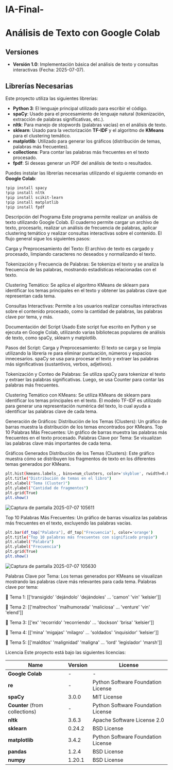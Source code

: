 # IA-Final-
# Análisis de Texto con Google Colab

## Versiones

- **Versión 1.0**: Implementación básica del análisis de texto y consultas interactivas (Fecha: 2025-07-07).

## Librerías Necesarias

Este proyecto utiliza las siguientes librerías:

- **Python 3**: El lenguaje principal utilizado para escribir el código.
- **spaCy**: Usado para el procesamiento de lenguaje natural (tokenización, extracción de palabras significativas, etc.). 
- **nltk**: Para manejo de stopwords (palabras vacías) en el análisis de texto.
- **sklearn**: Usado para la vectorización **TF-IDF** y el algoritmo de **KMeans** para el clustering temático.
- **matplotlib**: Utilizado para generar los gráficos (distribución de temas, palabras más frecuentes).
- **collections**: Para contar las palabras más frecuentes en el texto procesado.
- **fpdf**: Si deseas generar un PDF del análisis de texto o resultados.
  
Puedes instalar las librerías necesarias utilizando el siguiente comando en **Google Colab**:

```bash
!pip install spacy
!pip install nltk
!pip install scikit-learn
!pip install matplotlib
!pip install fpdf
```
Descripción del Programa
Este programa permite realizar un análisis de texto utilizando Google Colab. El cuaderno permite cargar un archivo de texto, procesarlo, realizar un análisis de frecuencia de palabras, aplicar clustering temático y realizar consultas interactivas sobre el contenido. El flujo general sigue los siguientes pasos:

Carga y Preprocesamiento del Texto: El archivo de texto es cargado y procesado, limpiando caracteres no deseados y normalizando el texto.

Tokenización y Frecuencia de Palabras: Se tokeniza el texto y se analiza la frecuencia de las palabras, mostrando estadísticas relacionadas con el texto.

Clustering Temático: Se aplica el algoritmo KMeans de sklearn para identificar los temas principales en el texto y obtener las palabras clave que representan cada tema.

Consultas Interactivas: Permite a los usuarios realizar consultas interactivas sobre el contenido procesado, como la cantidad de palabras, las palabras clave por tema, y más.

Documentación del Script Usado
Este script fue escrito en Python y se ejecuta en Google Colab, utilizando varias bibliotecas populares de análisis de texto, como spaCy, sklearn y matplotlib.

Pasos del Script:
Carga y Preprocesamiento:
El texto se carga y se limpia utilizando la librería re para eliminar puntuación, números y espacios innecesarios.
spaCy se usa para procesar el texto y extraer las palabras más significativas (sustantivos, verbos, adjetivos).

Tokenización y Conteo de Palabras:
Se utiliza spaCy para tokenizar el texto y extraer las palabras significativas. Luego, se usa Counter para contar las palabras más frecuentes.

Clustering Temático con KMeans:
Se utiliza KMeans de sklearn para identificar los temas principales en el texto.
El modelo TF-IDF es utilizado para generar una representación numérica del texto, lo cual ayuda a identificar las palabras clave de cada tema.

Generación de Gráficos:
Distribución de los Temas (Clusters): Un gráfico de barras muestra la distribución de los temas encontrados por KMeans.
Top 10 Palabras Más Frecuentes: Un gráfico de barras muestra las palabras más frecuentes en el texto procesado.
Palabras Clave por Tema: Se visualizan las palabras clave más importantes de cada tema.

Gráficos Generados
Distribución de los Temas (Clusters):
Este gráfico muestra cómo se distribuyen los fragmentos de texto en los diferentes temas generados por KMeans.
```bash
plt.hist(kmeans.labels_, bins=num_clusters, color='skyblue', rwidth=0.8)
plt.title("Distribución de temas en el libro")
plt.xlabel("Tema (Cluster)")
plt.ylabel("Cantidad de fragmentos")
plt.grid(True)
plt.show()
```
![Captura de pantalla 2025-07-07 105611](https://github.com/user-attachments/assets/87537bfa-2348-4e4a-853e-7e38a06081e3)

Top 10 Palabras Más Frecuentes:
Un gráfico de barras visualiza las palabras más frecuentes en el texto, excluyendo las palabras vacías.
```bash
plt.bar(df_top["Palabra"], df_top["Frecuencia"], color='orange')
plt.title("Top 10 palabras más frecuentes con significado propio")
plt.xlabel("Palabra")
plt.ylabel("Frecuencia")
plt.grid(True)
plt.show()
```
![Captura de pantalla 2025-07-07 105630](https://github.com/user-attachments/assets/056ec790-4d09-45f5-94ca-2d552825d370)

Palabras Clave por Tema:
Los temas generados por KMeans se visualizan mostrando las palabras clave más relevantes para cada tema.
Palabras clave por tema:

🔹 Tema 1:
[['transigido' 'dejándolo' 'dejándoles' ... 'camon' 'vin' 'kelsier']]

🔹 Tema 2:
[['maltrechos' 'malhumorada' 'maliciosa' ... 'venture' 'vin' 'elend']]

🔹 Tema 3:
[['ex' 'recorrido' 'recorriendo' ... 'dockson' 'brisa' 'kelsier']]

🔹 Tema 4:
[['mina' 'migajas' 'milagro' ... 'soldados' 'inquisidor' 'kelsier']]

🔹 Tema 5:
[['malditos' 'malignidad' 'maligna' ... 'lord' 'legislador' 'marsh']]


Licencia
Este proyecto está bajo las siguientes licencias:


| Name                          | Version     | License                                             |
|-------------------------------|-------------|-----------------------------------------------------|
| **Google Colab**               | -           | -                                                   |
| **re**                         | -           | Python Software Foundation License                  |
| **spaCy**                      | 3.0.0       | MIT License                                         |
| **Counter** (from collections) | -           | Python Software Foundation License                  |
| **nltk**                       | 3.6.3       | Apache Software License 2.0                         |
| **sklearn**                    | 0.24.2      | BSD License                                         |
| **matplotlib**                 | 3.4.2       | Python Software Foundation License                  |
| **pandas**                     | 1.2.4       | BSD License                                         |
| **numpy**                      | 1.20.1      | BSD License                                         |


